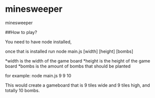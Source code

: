 # minesweeper
minesweeper

##How to play?

You need to have node installed,

once that is installed run
node main.js [width] [height] [bombs]

*width is the width of the game board
*height is the height of the game board
*bombs is the amount of bombs that should be planted

for example:
node main.js 9 9 10

This would create a gameboard that is 9 tiles wide and 9 tiles high, and totally 10 bombs.